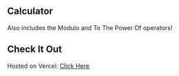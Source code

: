 ## Calculator

Also includes the Modulo and To The Power Of operators!

## Check It Out

Hosted on Vercel:
[Click Here](https://calculator-sandy.vercel.app/)